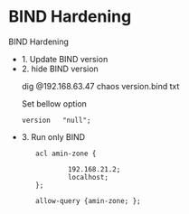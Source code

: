 # BIND Hardening

BIND Hardening

<ul>
<li>1. Update BIND version</li>

<li>2. hide BIND version

  dig @192.168.63.47 chaos version.bind txt

Set bellow option

    version   "null";
</li>
<li>3. Run only BIND</li>

<ul>


    acl amin-zone {

            192.168.21.2;
            localhost;
    };

    allow-query {amin-zone; };